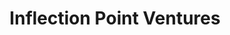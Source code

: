 ---
layout: firm_page
title: "Inflection Point Ventures"
id: "ipventures.in"
permalink: "/inflectionpointventuresipventures.in/"
website: "https://ipventures.in"
offices: "Gurgaon (India), Mumbai (India), Bengaluru (India)"
investment_stages: "Seed, Series A"
portfolio_companies: "Earsafe, Alchemyst AI, Secret Alchemist, Bookmybai, Wundrsight, LiaPlus AI"
portfolio_link: "https://ipventures.in/portfolio/"
investment_markets: "E-commerce, Fintech, Virtual Assistance"
founded_year: "2018"
description: "Inflection Point Ventures (IPV) is a leading angel investing platform in India connecting startups with angel investors. It boasts a large network of investors and has funded startups across various sectors. IPV facilitates investments through a transparent process."
linkedin: "https://in.linkedin.com/company/ipventures"
twitter: ""
instagram: ""
team_page: ""
investor_type: "Angel Investor"
crunchbase: "https://www.crunchbase.com/organization/inflection-point-ventures-d275"
pitchbook: "https://pitchbook.com/profiles/investor/294498-37"

# SEO Optimization
meta_title: "Inflection Point Ventures - VC Firm - projectstartups.com"
meta_description: "Inflection Point Ventures, Inflection Point Ventures (IPV) is a leading angel investing platform in India connecting startups with angel investors. It boasts a large network of ..."
meta_keywords: "Inflection Point Ventures, E-commerce, Fintech, Virtual Assistance, VC firm, venture capital, startup investor, projectstartups.com"
canonical_url: "https://vc.projectstartups.com/inflectionpointventuresipventures.in/"
---